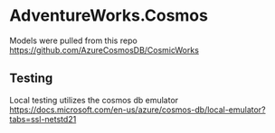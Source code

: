 ﻿# AdventureWorks.Cosmos

Models were pulled from this repo https://github.com/AzureCosmosDB/CosmicWorks

## Testing

Local testing utilizes the cosmos db emulator https://docs.microsoft.com/en-us/azure/cosmos-db/local-emulator?tabs=ssl-netstd21

